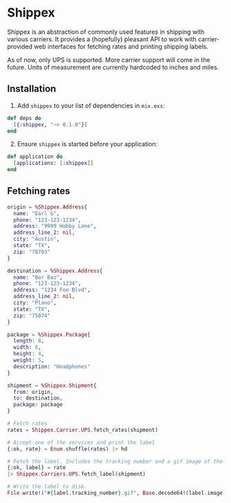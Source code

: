 # Shippex

Shippex is an abstraction of commonly used features in shipping with various carriers. It provides a (hopefully) pleasant API to work with carrier-provided web interfaces for fetching rates and printing shipping labels.

As of now, only UPS is supported. More carrier support will come in the future. Units of measurement are currently hardcoded to inches and miles.

## Installation

1. Add `shippex` to your list of dependencies in `mix.exs`:

```elixir
def deps do
  [{:shippex, "~> 0.1.0"}]
end
```

2. Ensure `shippex` is started before your application:

```elixir
def application do
  [applications: [:shippex]]
end
```

## Fetching rates

```elixir
origin = %Shippex.Address{
  name: "Earl G",
  phone: "123-123-1234",
  address: "9999 Hobby Lane",
  address_line_2: nil,
  city: "Austin",
  state: "TX",
  zip: "78703"
}

destination = %Shippex.Address{
  name: "Bar Baz",
  phone: "123-123-1234",
  address: "1234 Foo Blvd",
  address_line_2: nil,
  city: "Plano",
  state: "TX",
  zip: "75074"
}

package = %Shippex.Package{
  length: 8,
  width: 8,
  height: 4,
  weight: 5,
  description: "Headphones"
}

shipment = %Shippex.Shipment{
  from: origin,
  to: destination,
  package: package
}

# Fetch rates
rates = Shippex.Carrier.UPS.fetch_rates(shipment)

# Accept one of the services and print the label
{:ok, rate} = Enum.shuffle(rates) |> hd

# Fetch the label. Includes the tracking number and a gif image of the label.
{:ok, label} = rate
|> Shippex.Carriers.UPS.fetch_label(shipment)

# Write the label to disk.
File.write!("#{label.tracking_number}.gif", Base.decode64!(label.image))
```
